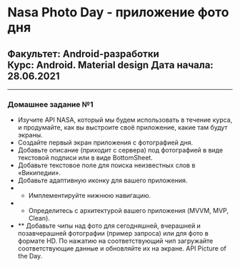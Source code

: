 # Nasa Photo Day - приложение фото дня
## Факультет: Android-разработки<br>Курс: Android. Material design Дата начала: 28.06.2021   
---
### Домашнее задание №1 
- Изучите API NASA, который мы будем использовать в течение курса, и продумайте, как вы выстроите своё приложение, какие там будут экраны.
- Создайте первый экран приложения с фотографией дня.
- Добавьте описание (приходит с сервера) под фотографией в виде текстовой подписи или в виде BottomSheet.
- Добавьте текстовое поле для поиска неизвестных слов в «Википедии».
- Добавьте адаптивную иконку для вашего приложения.
- * Имплементируйте нижнюю навигацию. 
- * Определитесь с архитектурой вашего приложения (MVVM, MVP, Clean).
- ** Добавьте чипы над фото для сегодняшней, вчерашней и позавчерашней фотографии (пример запроса) или для фото в формате HD. По нажатию на соответствующий чип загружайте соответствующие данные и обновляйте их на экране. API Picture of the Day. 
